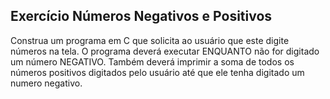## Exercício Números Negativos e Positivos
Construa um programa em C que solicita ao usuário que este digite números na tela.
O programa deverá executar ENQUANTO não for digitado um número NEGATIVO.
Também deverá imprimir a soma de todos os números positivos digitados pelo usuário até que ele tenha digitado um numero negativo.
